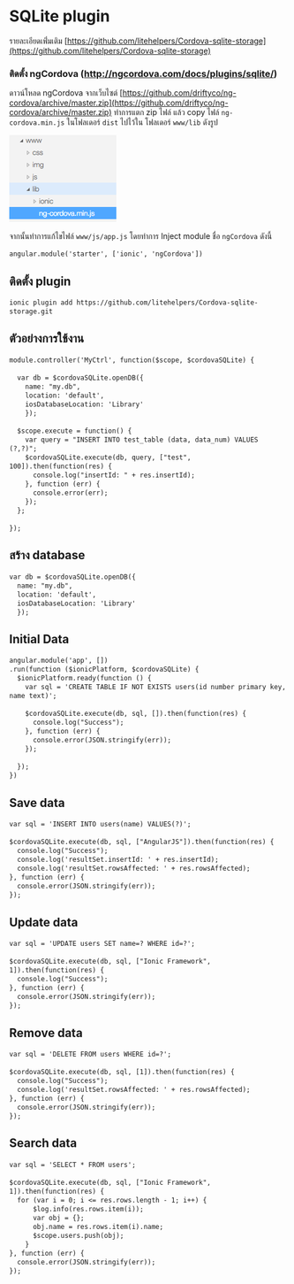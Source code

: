 # SQLite plugin

รายละเอียดเพิ่่มเติม [https://github.com/litehelpers/Cordova-sqlite-storage](https://github.com/litehelpers/Cordova-sqlite-storage)

### ติดตั้ง ngCordova (http://ngcordova.com/docs/plugins/sqlite/)

ดาวน์โหลด ngCordova จากเว็บไซต์ [https://github.com/driftyco/ng-cordova/archive/master.zip](https://github.com/driftyco/ng-cordova/archive/master.zip)
ทำการแตก zip ไฟล์ แล้ว copy ไฟล์ `ng-cordova.min.js` ในโฟลเดอร์ `dist` ไปไว้ใน โฟลเดอร์ `www/lib` ดังรูป

![](./images/04/img01.png)

จากนั้นทำการแก้ไขไฟล์ `www/js/app.js` โดยทำการ Inject module ชื่อ `ngCordova` ดังนี้

```
angular.module('starter', ['ionic', 'ngCordova'])
```

## ติดตั้ง plugin

```
ionic plugin add https://github.com/litehelpers/Cordova-sqlite-storage.git
```

## ตัวอย่างการใช้งาน

```
module.controller('MyCtrl', function($scope, $cordovaSQLite) {

  var db = $cordovaSQLite.openDB({
    name: "my.db",
    location: 'default',
    iosDatabaseLocation: 'Library'
    });

  $scope.execute = function() {
    var query = "INSERT INTO test_table (data, data_num) VALUES (?,?)";
    $cordovaSQLite.execute(db, query, ["test", 100]).then(function(res) {
      console.log("insertId: " + res.insertId);
    }, function (err) {
      console.error(err);
    });
  };

});
```

## สร้าง database

```
var db = $cordovaSQLite.openDB({
  name: "my.db",
  location: 'default',
  iosDatabaseLocation: 'Library'
  });
```

## Initial Data

```
angular.module('app', [])
.run(function ($ionicPlatform, $cordovaSQLite) {
  $ionicPlatform.ready(function () {
    var sql = 'CREATE TABLE IF NOT EXISTS users(id number primary key, name text)';

    $cordovaSQLite.execute(db, sql, []).then(function(res) {
      console.log("Success");
    }, function (err) {
      console.error(JSON.stringify(err));
    });

  });
})
```

## Save data

```
var sql = 'INSERT INTO users(name) VALUES(?)';

$cordovaSQLite.execute(db, sql, ["AngularJS"]).then(function(res) {
  console.log("Success");
  console.log('resultSet.insertId: ' + res.insertId);
  console.log('resultSet.rowsAffected: ' + res.rowsAffected);
}, function (err) {
  console.error(JSON.stringify(err));
});
```

## Update data

```
var sql = 'UPDATE users SET name=? WHERE id=?';

$cordovaSQLite.execute(db, sql, ["Ionic Framework", 1]).then(function(res) {
  console.log("Success");
}, function (err) {
  console.error(JSON.stringify(err));
});
```

## Remove data

```
var sql = 'DELETE FROM users WHERE id=?';

$cordovaSQLite.execute(db, sql, [1]).then(function(res) {
  console.log("Success");
  console.log('resultSet.rowsAffected: ' + res.rowsAffected);
}, function (err) {
  console.error(JSON.stringify(err));
});
```

## Search data

```
var sql = 'SELECT * FROM users';

$cordovaSQLite.execute(db, sql, ["Ionic Framework", 1]).then(function(res) {
  for (var i = 0; i <= res.rows.length - 1; i++) {
      $log.info(res.rows.item(i));
      var obj = {};
      obj.name = res.rows.item(i).name;
      $scope.users.push(obj);
    }
}, function (err) {
  console.error(JSON.stringify(err));
});
```


